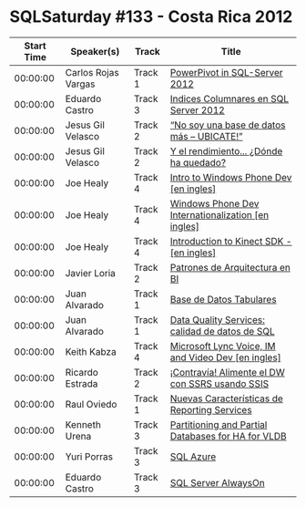 # SQLSaturday #133 - Costa Rica 2012
Start Time|Speaker(s)|Track|Title
---|---|---|---
00:00:00|Carlos Rojas Vargas|Track 1|[PowerPivot in SQL-Server 2012](12050.md)
00:00:00|Eduardo Castro|Track 3|[Indices Columnares en SQL Server 2012](13617.md)
00:00:00|Jesus Gil Velasco|Track 2|[“No soy una base de datos más – UBICATE!”](16694.md)
00:00:00|Jesus Gil Velasco|Track 2|[Y el rendimiento... ¿Dónde ha quedado?](16696.md)
00:00:00|Joe Healy|Track 4|[Intro to Windows Phone Dev [en ingles]](16786.md)
00:00:00|Joe Healy|Track 4|[Windows Phone Dev Internationalization [en ingles]](16787.md)
00:00:00|Joe Healy|Track 4|[Introduction to Kinect SDK - [en ingles]](16788.md)
00:00:00|Javier Loria|Track 2|[Patrones de Arquitectura en BI](16942.md)
00:00:00|Juan Alvarado|Track 1|[Base de Datos Tabulares](17758.md)
00:00:00|Juan Alvarado|Track 1|[Data Quality Services: calidad de datos de SQL](17759.md)
00:00:00|Keith Kabza|Track 4|[Microsoft Lync Voice, IM and Video Dev [en ingles]](18393.md)
00:00:00|Ricardo Estrada|Track 2|[¡Contravía!  Alimente el DW con SSRS usando SSIS](22306.md)
00:00:00|Raul Oviedo|Track 1|[Nuevas Características de Reporting Services ](22623.md)
00:00:00|Kenneth Urena|Track 3|[Partitioning and Partial Databases for HA for VLDB](27189.md)
00:00:00|Yuri Porras|Track 3|[SQL Azure](28289.md)
00:00:00|Eduardo Castro|Track 3|[SQL Server AlwaysOn](34629.md)

